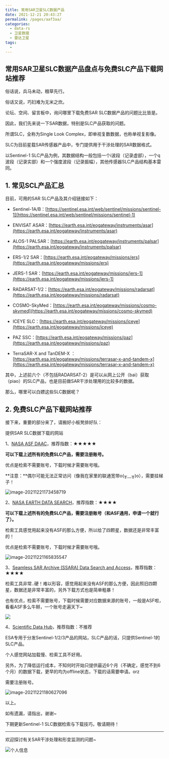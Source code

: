 ```yaml
---
title: 常用SAR卫星SLC数据产品
date: 2021-12-21 20:43:27
permalink: /pages/aaf3aa/
categories:
  - data-rs
  - 卫星数据
  - 雷达卫星
tags:
  - 
---
```

## 常用SAR卫星SLC数据产品盘点与免费SLC产品下载网站推荐

俗话说，兵马未动，粮草先行。

俗话又说，巧妇难为无米之炊。

论坛、空间、留言板中，询问哪里下载免费SAR SLC数据产品的问题比比皆是。

因此，我们先来说一下SAR数据，特别是SLC产品获取的问题。

所谓SLC，全称为Single Look Complex，即单视复数数据，也称单视复影像。

SLC为目前星载SAR传感器产品中，专门提供用于干涉处理的SAR数据格式。

以Sentinel-1 SLC产品为例，其数据结构一般包括一个i波段（记录虚部），一个q波段（记录实部）和一个强度波段（记录振幅），其他传感器SLC产品结构基本雷同。

## 1. 常见SCL产品汇总

目前，可用的SAR SLC产品及其介绍链接如下：

- Sentinel-1A/B：[https://sentinel.esa.int/web/sentinel/missions/sentinel-1](https://sentinel.esa.int/web/sentinel/missions/sentinel-1)

- ENVISAT ASAR：[https://earth.esa.int/eogateway/instruments/asar](https://earth.esa.int/eogateway/instruments/asar)

- ALOS-1 PALSAR：[https://earth.esa.int/eogateway/instruments/palsar](https://earth.esa.int/eogateway/instruments/palsar)

- ERS-1/2 SAR：[https://earth.esa.int/eogateway/missions/ers](https://earth.esa.int/eogateway/missions/ers)

- JERS-1 SAR：[https://earth.esa.int/eogateway/missions/jers-1](https://earth.esa.int/eogateway/missions/jers-1)

- RADARSAT-1/2：[https://earth.esa.int/eogateway/missions/radarsat](https://earth.esa.int/eogateway/missions/radarsat)

- COSMO-SkyMed：[https://earth.esa.int/eogateway/missions/cosmo-skymed](https://earth.esa.int/eogateway/missions/cosmo-skymed)

- ICEYE SLC：[https://earth.esa.int/eogateway/missions/iceye](https://earth.esa.int/eogateway/missions/iceye)

- PAZ SSC：[https://earth.esa.int/eogateway/missions/paz](https://earth.esa.int/eogateway/missions/paz)

- TerraSAR-X and TanDEM-X ：[https://earth.esa.int/eogateway/missions/terrasar-x-and-tandem-x](https://earth.esa.int/eogateway/missions/terrasar-x-and-tandem-x)

其中，上述前六个（不包括RADARSAT-2）是可以从网上公开（bai）获取（piao）的SLC产品，也是目前做SAR干涉处理用的比较多的数据。

那么，哪里可以白嫖这些SLC数据呢？

## 2. 免费SLC产品下载网站推荐

接下来，重要的部分来了，请搬好小板凳排好队：

提供SAR SLC数据下载的网站

1、[NASA ASF DAAC](https://search.asf.alaska.edu/)，推荐指数：★★★★★

**可以下载上述所有的免费SLC产品，需要注册账号。**

优点是检索不需要账号，下载时候才需要账号哦。

**注意：**偶尔可能无法正常访问（像我在家里的联通宽带o(╥﹏╥)o），需要挂梯子！

![image-20211221173458719](http://inews.gtimg.com/newsapp_ls/0/14333467188/0)

2、[NASA EARTH DATA SEARCH](https://search.earthdata.nasa.gov/)，推荐指数：★★★★

**可以下载上述所有的免费SLC产品，需要注册账号（和ASF通用，申请一个就行了）。**

检索工具感觉用起来没有ASF的那么方便，所以给了四颗星，数据还是非常丰富的！

优点是检索不需要账号，下载时候才需要账号哦。

![image-20211221165835547](http://inews.gtimg.com/newsapp_ls/0/14333467201/0)

3、[Seamless SAR Archive (SSARA) Data Search and Access](https://web-services.unavco.org/brokered/ssara/gui)，推荐指数：★★★★

检索工具非常..硬！难以形容，感觉用起来没有ASF的那么方便，因此照旧四颗星，数据还是非常丰富的，另外下载方式也是简单粗暴！

也有优点，检索不需要账号，下载时候需要对应数据来源的账号，一般是ASF啦，看看ASF多么牛掰，一个账号走遍天下~

![](http://inews.gtimg.com/newsapp_ls/0/14412519255/0)

4、[Scientific Data Hub](https://scihub.copernicus.eu/dhus/)，推荐指数：不推荐

ESA专用于分发Sentinel-1/2/3产品的网站，SLC产品的话，只提供Sentinel-1的SLC产品。

个人感觉网站加载慢、检索工具不好用。

另外，为了降低运行成本，不知何时开始只提供最近6个月（不确定，感觉不到6个月）的数据下载，更早的均为offline状态，下载的话需要申请。orz

需要注册账号。

![image-20211221180627096](http://inews.gtimg.com/newsapp_ls/0/14333467236/0)




以上。

如有遗漏，请指出，谢谢~

下期更新Sentinel-1 SLC数据检索与下载技巧，敬请期待！

----------------------

欢迎探讨有关SAR干涉处理和形变监测的问题~

![个人信息](http://inews.gtimg.com/newsapp_ls/0/14333466564/0)
